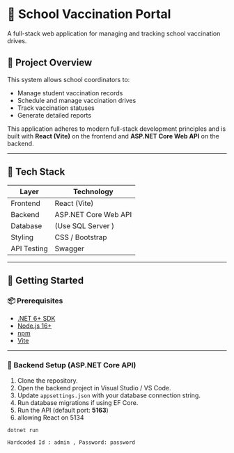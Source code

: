 # 🏫 School Vaccination Portal

A full-stack web application for managing and tracking school vaccination drives.

## 📌 Project Overview

This system allows school coordinators to:
- Manage student vaccination records
- Schedule and manage vaccination drives
- Track vaccination statuses
- Generate detailed reports

This application adheres to modern full-stack development principles and is built with **React (Vite)** on the frontend and **ASP.NET Core Web API** on the backend.

---

## 🔧 Tech Stack

| Layer      | Technology              |
|------------|--------------------------|
| Frontend   | React (Vite)             |
| Backend    | ASP.NET Core Web API     |
| Database   | (Use SQL Server ) |
| Styling    | CSS / Bootstrap  |
| API Testing|  Swagger        |

---

## 🚀 Getting Started

### 📦 Prerequisites

- [.NET 6+ SDK](https://dotnet.microsoft.com/download)
- [Node.js 16+](https://nodejs.org/)
- [npm](https://www.npmjs.com/)
- [Vite](https://vitejs.dev/) 

---

### 🔁 Backend Setup (ASP.NET Core API)

1. Clone the repository.
2. Open the backend project in Visual Studio / VS Code.
3. Update `appsettings.json` with your database connection string.
4. Run database migrations if using EF Core.
5. Run the API (default port: **5163**)
6. allowing React on 5134

```bash
dotnet run

Hardcoded Id : admin , Password: password

